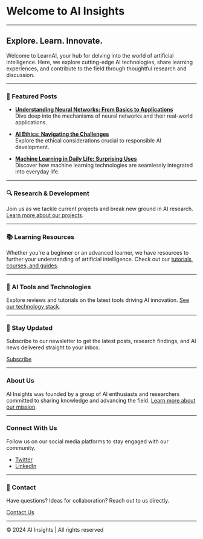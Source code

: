 # Welcome to AI Insights

---

## Explore. Learn. Innovate.

Welcome to LearnAI, your hub for delving into the world of artificial intelligence. Here, we explore cutting-edge AI technologies, share learning experiences, and contribute to the field through thoughtful research and discussion.

---

### 🌟 Featured Posts

- **[Understanding Neural Networks: From Basics to Applications](#)**  
  Dive deep into the mechanisms of neural networks and their real-world applications.

- **[AI Ethics: Navigating the Challenges](#)**  
  Explore the ethical considerations crucial to responsible AI development.

- **[Machine Learning in Daily Life: Surprising Uses](#)**  
  Discover how machine learning technologies are seamlessly integrated into everyday life.

---

### 🔍 Research & Development

Join us as we tackle current projects and break new ground in AI research. [Learn more about our projects](#).

---

### 📚 Learning Resources

Whether you're a beginner or an advanced learner, we have resources to further your understanding of artificial intelligence. Check out our [tutorials, courses, and guides](#).

---

### 🤖 AI Tools and Technologies

Explore reviews and tutorials on the latest tools driving AI innovation. [See our technology stack](#).

---

### 📢 Stay Updated

Subscribe to our newsletter to get the latest posts, research findings, and AI news delivered straight to your inbox.

[Subscribe](#)

---

### About Us

AI Insights was founded by a group of AI enthusiasts and researchers committed to sharing knowledge and advancing the field. [Learn more about our mission](#).

---

### Connect With Us

Follow us on our social media platforms to stay engaged with our community.

- [Twitter](#)
- [LinkedIn](#)

---

### 📩 Contact

Have questions? Ideas for collaboration? Reach out to us directly.

[Contact Us](#)

---

© 2024 AI Insights | All rights reserved